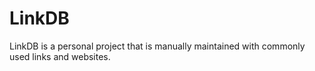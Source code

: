 # LinkDB
LinkDB is a personal project that is manually maintained with commonly used links and websites.
